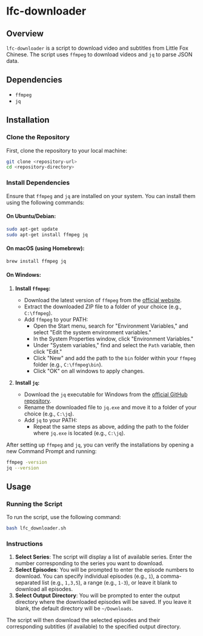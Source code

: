 # lfc-downloader

## Overview
`lfc-downloader` is a script to download video and subtitles from Little Fox Chinese. The script uses `ffmpeg` to download videos and `jq` to parse JSON data.

## Dependencies
- `ffmpeg`
- `jq`

## Installation

### Clone the Repository
First, clone the repository to your local machine:
```sh
git clone <repository-url>
cd <repository-directory>
```

### Install Dependencies
Ensure that `ffmpeg` and `jq` are installed on your system. You can install them using the following commands:

#### On Ubuntu/Debian:
```sh
sudo apt-get update
sudo apt-get install ffmpeg jq
```

#### On macOS (using Homebrew):
```sh
brew install ffmpeg jq
```

#### On Windows:

1. **Install `ffmpeg`:**
   - Download the latest version of `ffmpeg` from the [official website](https://ffmpeg.org/download.html).
   - Extract the downloaded ZIP file to a folder of your choice (e.g., `C:\ffmpeg`).
   - Add `ffmpeg` to your PATH:
     - Open the Start menu, search for "Environment Variables," and select "Edit the system environment variables."
     - In the System Properties window, click "Environment Variables."
     - Under "System variables," find and select the `Path` variable, then click "Edit."
     - Click "New" and add the path to the `bin` folder within your `ffmpeg` folder (e.g., `C:\ffmpeg\bin`).
     - Click "OK" on all windows to apply changes.

2. **Install `jq`:**
   - Download the `jq` executable for Windows from the [official GitHub repository](https://github.com/stedolan/jq/releases).
   - Rename the downloaded file to `jq.exe` and move it to a folder of your choice (e.g., `C:\jq`).
   - Add `jq` to your PATH:
     - Repeat the same steps as above, adding the path to the folder where `jq.exe` is located (e.g., `C:\jq`).

After setting up `ffmpeg` and `jq`, you can verify the installations by opening a new Command Prompt and running:
```sh
ffmpeg -version
jq --version
```

## Usage

### Running the Script
To run the script, use the following command:
```sh
bash lfc_downloader.sh
```

### Instructions
1. **Select Series**: The script will display a list of available series. Enter the number corresponding to the series you want to download.
2. **Select Episodes**: You will be prompted to enter the episode numbers to download. You can specify individual episodes (e.g., `1`), a comma-separated list (e.g., `1,3,5`), a range (e.g., `1-3`), or leave it blank to download all episodes.
3. **Select Output Directory**: You will be prompted to enter the output directory where the downloaded episodes will be saved. If you leave it blank, the default directory will be `~/Downloads`.

The script will then download the selected episodes and their corresponding subtitles (if available) to the specified output directory.